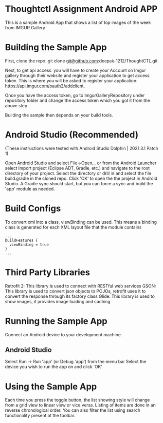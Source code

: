 # Thoughtctl Assignment Android APP
This is a sample Android App that shows a list of top images of the week from IMGUR Gallery

# Building the Sample App
First, clone the repo: git clone git@github.com:deepak-1212/ThoughtCTL.git

Next, to get api access: you will have to create your Account on Imgur gallery through their website and register your application to get access token.
This is where you will be asked to register your application: https://api.imgur.com/oauth2/addclient.

Once you have the access token, go to ImgurGalleryRepository under repository folder and change the access token which you got it from the above step

Building the sample then depends on your build tools.

# Android Studio (Recommended)
(These instructions were tested with Android Studio Dolphin | 2021.3.1 Patch 1)

Open Android Studio and select File->Open... or from the Android Launcher select Import project (Eclipse ADT, Gradle, etc.) and navigate to the root directory of your project.
Select the directory or drill in and select the file build.gradle in the cloned repo.
Click 'OK' to open the the project in Android Studio.
A Gradle sync should start, but you can force a sync and build the 'app' module as needed.

# Build Configs
To convert xml into a class, viewBinding can be used. This means a binding class is generated for each XML layout file that the module contains

```
...
buildFeatures {
  viewBinding = true
}
...
```

# Third Party Libraries
Retrofit 2: This library is used to connect with RESTful web services
GSON: This library is used to convert json objects to POJOs, retrofit uses it to convert the response through its factory class
Glide: This library is used to show images, it provides image loading and caching

# Running the Sample App
Connect an Android device to your development machine.

## Android Studio
Select Run -> Run 'app' (or Debug 'app') from the menu bar
Select the device you wish to run the app on and click 'OK'

# Using the Sample App
Each time you press the toggle button, the list showing style will change from a grid view to linear view or vice versa. Listing of items are done in an reverse chronological order. You can also filter the list using search functionality present at the toolbar.
